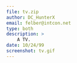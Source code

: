 ```yaml
---
file: tv.zip
author: DC_HunterX
email: felber@intcon.net
type: both
description: >
    A TV.
date: 10/24/99
screenshot: tv.gif
---
```

